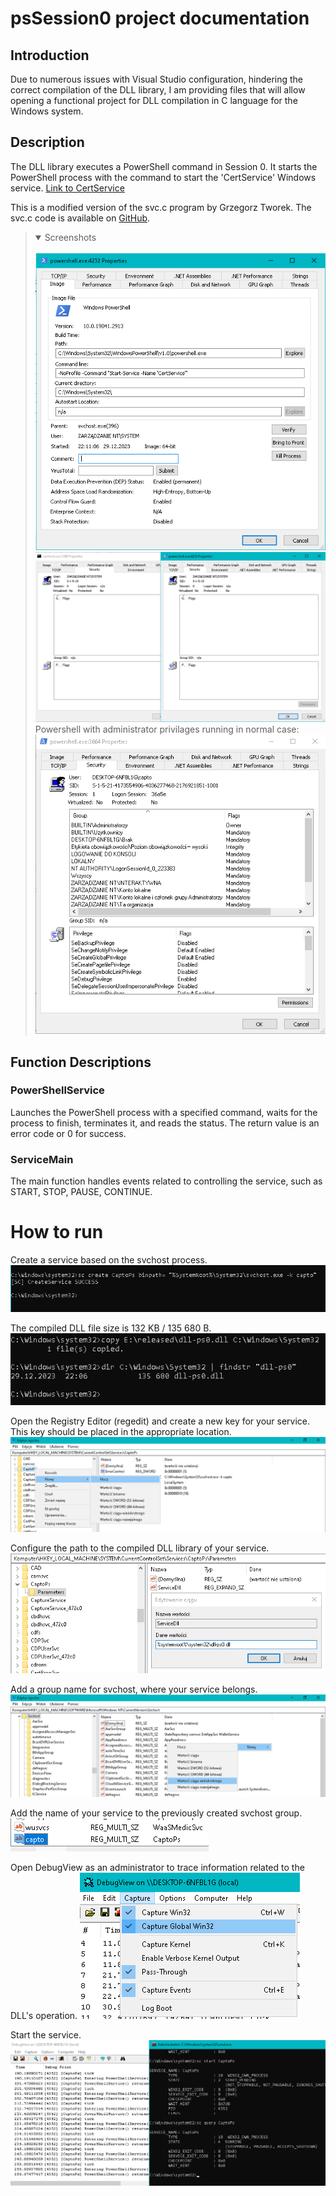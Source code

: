 # psSession0 project documentation

## Introduction

Due to numerous issues with Visual Studio configuration, hindering the correct compilation of the DLL library, I am providing files that will allow opening a functional project for DLL compilation in C language for the Windows system.

## Description

The DLL library executes a PowerShell command in Session 0. It starts the PowerShell process with the command to start the 'CertService' Windows service.
<a href="https://github.com/IsJackAlive/CaptoWindows/tree/main/certService">Link to CertService</a>

This is a modified version of the svc.c program by Grzegorz Tworek. The svc.c code is available on <a href="https://github.com/gtworek/PSBits/blob/master/Services/sekurak/svc.c">GitHub</a>.

> <details open>
>  <summary>Screenshots</summary> </br>
>    <img alt="" src=".scs/0.png">
>    <img alt="" src=".scs/1.png">
>    Powershell with administrator privilages running in normal case:
>    <img alt="" src=".scs/2.png">
> </details>

## Function Descriptions

### PowerShellService

Launches the PowerShell process with a specified command, waits for the process to finish, terminates it, and reads the status. The return value is an error code or 0 for success.

### ServiceMain

The main function handles events related to controlling the service, such as START, STOP, PAUSE, CONTINUE.

# How to run

Create a service based on the svchost process.
<img alt="create own service 'CaptoPs' based on svchost" src=".scs/5.png"> </br>

The compiled DLL file size is  132 KB / 135 680 B.
<img alt="correct size is about 132KB / 135 680B" src=".scs/7.png"> </br>

Open the Registry Editor (regedit) and create a new key for your service. This key should be placed in the appropriate location.
<img alt="create new key in own service (regedit)" src=".scs/6.png"> </br>

Configure the path to the compiled DLL library of your service.
<img alt="path to compiled dll" src=".scs/8.png"> </br>

Add a group name for svchost, where your service belongs.
<img alt="add group name for svchost" src=".scs/9.png"> </br>

Add the name of your service to the previously created svchost group.
<img alt="add service name in added group" src=".scs/10.png"> </br>

Open DebugView as an administrator to trace information related to the DLL's operation.
<img alt="view debug info in DebugView(admin)" src=".scs/11.png"> </br>

Start the service.
<img alt="start service 'CaptoPs'" src=".scs/12.png"> </br>